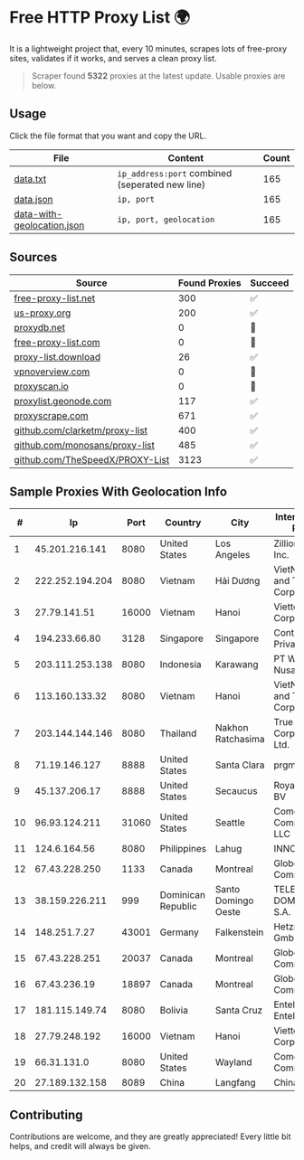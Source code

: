 
# Free HTTP Proxy List 🌍

It is a lightweight project that, every 10 minutes, scrapes lots of free-proxy sites, validates if it works, and serves a clean proxy list.


> Scraper found **5322** proxies at the latest update. Usable proxies are below.

## Usage

Click the file format that you want and copy the URL.


|File|Content|Count|
|----|-------|-----|
|[data.txt](https://raw.githubusercontent.com/themiralay/Proxy-List-World/master/data.txt)|`ip_address:port` combined (seperated new line)|165|
|[data.json](https://raw.githubusercontent.com/themiralay/Proxy-List-World/master/data.json)|`ip, port`|165|
|[data-with-geolocation.json](https://raw.githubusercontent.com/themiralay/Proxy-List-World/master/data-with-geolocation.json)|`ip, port, geolocation`|165|

## Sources

|Source|Found Proxies|Succeed|
|------|-------------|-------|
|[free-proxy-list.net](https://free-proxy-list.net)|300|✅|
|[us-proxy.org](https://www.us-proxy.org)|200|✅|
|[proxydb.net](http://proxydb.net)|0|🚫|
|[free-proxy-list.com](https://free-proxy-list.com/?page=&port=&type%5B%5D=http&type%5B%5D=https&up_time=0&search=Search)|0|🚫|
|[proxy-list.download](https://www.proxy-list.download/HTTP)|26|✅|
|[vpnoverview.com](https://vpnoverview.com/privacy/anonymous-browsing/free-proxy-servers)|0|🚫|
|[proxyscan.io](https://www.proxyscan.io)|0|🚫|
|[proxylist.geonode.com](https://proxylist.geonode.com/api/proxy-list?limit=300&page=1&sort_by=lastChecked&sort_type=desc&protocols=http,https)|117|✅|
|[proxyscrape.com](https://api.proxyscrape.com/v2/?request=displayproxies&protocol=http&timeout=10000&country=all&ssl=all&anonymity=all)|671|✅|
|[github.com/clarketm/proxy-list](https://raw.githubusercontent.com/clarketm/proxy-list/master/proxy-list-raw.txt)|400|✅|
|[github.com/monosans/proxy-list](https://raw.githubusercontent.com/monosans/proxy-list/main/proxies/http.txt)|485|✅|
|[github.com/TheSpeedX/PROXY-List](https://raw.githubusercontent.com/TheSpeedX/PROXY-List/master/http.txt)|3123|✅|


## Sample Proxies With Geolocation Info

|#|Ip|Port|Country|City|Internet Service Provider|
|-|--|----|-------|----|-------------------------|
|1|45.201.216.141|8080|United States|Los Angeles|Zillion Network Inc.|
|2|222.252.194.204|8080|Vietnam|Hải Dương|VietNam Post and Telecom Corporation|
|3|27.79.141.51|16000|Vietnam|Hanoi|Viettel Corporation|
|4|194.233.66.80|3128|Singapore|Singapore|Contabo Asia Private Limited|
|5|203.111.253.138|8080|Indonesia|Karawang|PT Wifian Global Nusantara|
|6|113.160.133.32|8080|Vietnam|Hanoi|VietNam Post and Telecom Corporation|
|7|203.144.144.146|8080|Thailand|Nakhon Ratchasima|True Internet Corporation CO. Ltd.|
|8|71.19.146.127|8888|United States|Santa Clara|prgmr.com, Inc.|
|9|45.137.206.17|8888|United States|Secaucus|RoyaleHosting BV|
|10|96.93.124.211|31060|United States|Seattle|Comcast Cable Communications, LLC|
|11|124.6.164.56|8080|Philippines|Lahug|INNOVE|
|12|67.43.228.250|1133|Canada|Montreal|GloboTech Communications|
|13|38.159.226.211|999|Dominican Republic|Santo Domingo Oeste|TELECABLE DOMINICANO, S.A.|
|14|148.251.7.27|43001|Germany|Falkenstein|Hetzner Online GmbH|
|15|67.43.228.251|20037|Canada|Montreal|GloboTech Communications|
|16|67.43.236.19|18897|Canada|Montreal|GloboTech Communications|
|17|181.115.149.74|8080|Bolivia|Santa Cruz|Entel S.A. - EntelNet|
|18|27.79.248.192|16000|Vietnam|Hanoi|Viettel Corporation|
|19|66.31.131.0|8080|United States|Wayland|Comcast Cable Communications|
|20|27.189.132.158|8089|China|Langfang|Chinanet|



## Contributing

Contributions are welcome, and they are greatly appreciated! Every
little bit helps, and credit will always be given.

